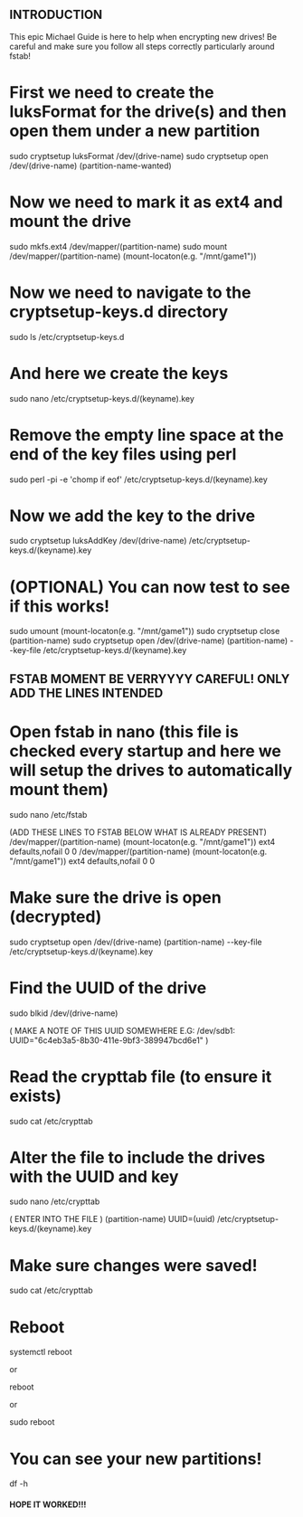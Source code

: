 ## INTRODUCTION
This epic Michael Guide is here to help when encrypting new drives! Be careful and make sure you follow all steps correctly particularly around fstab!

# First we need to create the luksFormat for the drive(s) and then open them under a new partition
sudo cryptsetup luksFormat /dev/(drive-name)
sudo cryptsetup open /dev/(drive-name) (partition-name-wanted)

# Now we need to mark it as ext4 and mount the drive
sudo mkfs.ext4 /dev/mapper/(partition-name)
sudo mount /dev/mapper/(partition-name) (mount-locaton(e.g. "/mnt/game1"))

# Now we need to navigate to the cryptsetup-keys.d directory
sudo ls /etc/cryptsetup-keys.d

# And here we create the keys
sudo nano /etc/cryptsetup-keys.d/(keyname).key

# Remove the empty line space at the end of the key files using perl
sudo perl -pi -e 'chomp if eof' /etc/cryptsetup-keys.d/(keyname).key

# Now we add the key to the drive
sudo cryptsetup luksAddKey /dev/(drive-name) /etc/cryptsetup-keys.d/(keyname).key

# (OPTIONAL) You can now test to see if this works!
sudo umount (mount-locaton(e.g. "/mnt/game1"))
sudo cryptsetup close (partition-name)
sudo cryptsetup open /dev/(drive-name) (partition-name) --key-file /etc/cryptsetup-keys.d/(keyname).key

## FSTAB MOMENT BE VERRYYYY CAREFUL! ONLY ADD THE LINES INTENDED
# Open fstab in nano (this file is checked every startup and here we will setup the drives to automatically mount them)
sudo nano /etc/fstab

(ADD THESE LINES TO FSTAB BELOW WHAT IS ALREADY PRESENT)
/dev/mapper/(partition-name) (mount-locaton(e.g. "/mnt/game1")) ext4 defaults,nofail 0 0
/dev/mapper/(partition-name) (mount-locaton(e.g. "/mnt/game1")) ext4 defaults,nofail 0 0

# Make sure the drive is open (decrypted)
sudo cryptsetup open /dev/(drive-name) (partition-name) --key-file /etc/cryptsetup-keys.d/(keyname).key

# Find the UUID of the drive
sudo blkid /dev/(drive-name)

( MAKE A NOTE OF THIS UUID SOMEWHERE E.G: /dev/sdb1: UUID="6c4eb3a5-8b30-411e-9bf3-389947bcd6e1" )

# Read the crypttab file (to ensure it exists)
sudo cat /etc/crypttab

# Alter the file to include the drives with the UUID and key
sudo nano /etc/crypttab

( ENTER INTO THE FILE )
(partition-name) UUID=(uuid) /etc/cryptsetup-keys.d/(keyname).key

# Make sure changes were saved!
sudo cat /etc/crypttab

# Reboot

systemctl reboot

or

reboot

or 

sudo reboot

# You can see your new partitions!
df -h

#### HOPE IT WORKED!!!